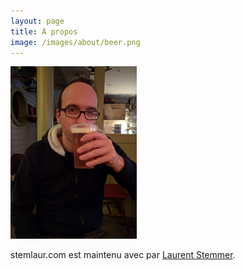 ```yaml
---
layout: page
title: À propos
image: /images/about/beer.png
---
```


<img src="/assets/images/me.png" width="40%">

stemlaur.com est maintenu avec <i class="fa fa-heart"></i> par [Laurent Stemmer](https://github.com/stemlaur/).




